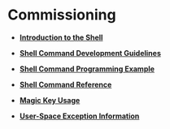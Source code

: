 # Commissioning<a name="EN-US_TOPIC_0000001054210761"></a>

-   **[Introduction to the Shell](introduction-to-the-shell.md)**  

-   **[Shell Command Development Guidelines](shell-command-development-guidelines.md)**  

-   **[Shell Command Programming Example](shell-command-programming-example.md)**  

-   **[Shell Command Reference](shell-command-reference.md)**  

-   **[Magic Key Usage](magic-key-usage.md)**  

-   **[User-Space Exception Information](user-space-exception-information.md)**  


